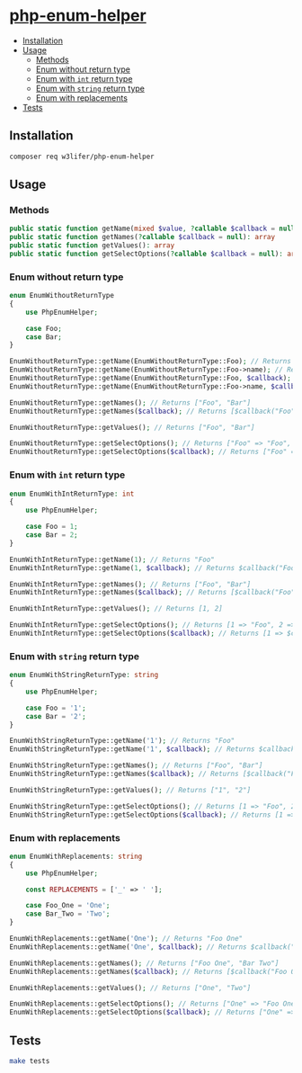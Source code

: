 # [php-enum-helper](https://packagist.org/packages/w3lifer/php-enum-helper)

- [Installation](#installation)
- [Usage](#usage)
  - [Methods](#methods) 
  - [Enum without return type](#enum-without-return-type)
  - [Enum with `int` return type](#enum-with-int-return-type)
  - [Enum with `string` return type](#enum-with-string-return-type)
  - [Enum with replacements](#enum-with-replacements)
- [Tests](#tests)

## Installation

``` sh
composer req w3lifer/php-enum-helper
```

## Usage

### Methods

``` php
public static function getName(mixed $value, ?callable $callback = null): string
public static function getNames(?callable $callback = null): array
public static function getValues(): array
public static function getSelectOptions(?callable $callback = null): array
```

### Enum without return type

``` php
enum EnumWithoutReturnType
{
    use PhpEnumHelper;

    case Foo;
    case Bar;
}

EnumWithoutReturnType::getName(EnumWithoutReturnType::Foo); // Returns "Foo"
EnumWithoutReturnType::getName(EnumWithoutReturnType::Foo->name); // Returns "Foo"
EnumWithoutReturnType::getName(EnumWithoutReturnType::Foo, $callback); // Returns $callback("Foo")
EnumWithoutReturnType::getName(EnumWithoutReturnType::Foo->name, $callback); // Returns $callback("Foo")

EnumWithoutReturnType::getNames(); // Returns ["Foo", "Bar"]
EnumWithoutReturnType::getNames($callback); // Returns [$callback("Foo"), $callback("Bar")]

EnumWithoutReturnType::getValues(); // Returns ["Foo", "Bar"]

EnumWithoutReturnType::getSelectOptions(); // Returns ["Foo" => "Foo", "Bar" => "Bar"]
EnumWithoutReturnType::getSelectOptions($callback); // Returns ["Foo" => $callback("Foo"), "Bar" => $callback("Bar")]
```

### Enum with `int` return type

``` php
enum EnumWithIntReturnType: int
{
    use PhpEnumHelper;

    case Foo = 1;
    case Bar = 2;
}

EnumWithIntReturnType::getName(1); // Returns "Foo"
EnumWithIntReturnType::getName(1, $callback); // Returns $callback("Foo")

EnumWithIntReturnType::getNames(); // Returns ["Foo", "Bar"]
EnumWithIntReturnType::getNames($callback); // Returns [$callback("Foo"), $callback("Bar")]

EnumWithIntReturnType::getValues(); // Returns [1, 2]

EnumWithIntReturnType::getSelectOptions(); // Returns [1 => "Foo", 2 => "Bar"]
EnumWithIntReturnType::getSelectOptions($callback); // Returns [1 => $callback("Foo"), 2 => $callback("Bar")]
```

### Enum with `string` return type

``` php
enum EnumWithStringReturnType: string
{
    use PhpEnumHelper;

    case Foo = '1';
    case Bar = '2';
}

EnumWithStringReturnType::getName('1'); // Returns "Foo"
EnumWithStringReturnType::getName('1', $callback); // Returns $callback("Foo")

EnumWithStringReturnType::getNames(); // Returns ["Foo", "Bar"]
EnumWithStringReturnType::getNames($callback); // Returns [$callback("Foo"), $callback("Bar")]

EnumWithStringReturnType::getValues(); // Returns ["1", "2"]

EnumWithStringReturnType::getSelectOptions(); // Returns [1 => "Foo", 2 => "Bar"]
EnumWithStringReturnType::getSelectOptions($callback); // Returns [1 => $callback("Foo"), 2 => $callback("Bar")]
```

### Enum with replacements

``` php
enum EnumWithReplacements: string
{
    use PhpEnumHelper;

    const REPLACEMENTS = ['_' => ' '];

    case Foo_One = 'One';
    case Bar_Two = 'Two';
}

EnumWithReplacements::getName('One'); // Returns "Foo One"
EnumWithReplacements::getName('One', $callback); // Returns $callback("Foo One")

EnumWithReplacements::getNames(); // Returns ["Foo One", "Bar Two"]
EnumWithReplacements::getNames($callback); // Returns [$callback("Foo One"), $callback("Bar Two")]

EnumWithReplacements::getValues(); // Returns ["One", "Two"]

EnumWithReplacements::getSelectOptions(); // Returns ["One" => "Foo One", "Two => "Bar Two"]
EnumWithReplacements::getSelectOptions($callback); // Returns ["One" => $callback("Foo One"), "Two => $callback("Bar Two")]
```

## Tests

``` sh
make tests
```

